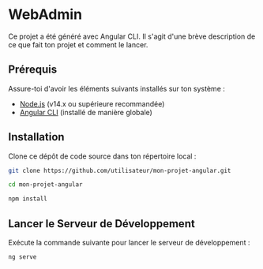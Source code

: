 # WebAdmin


Ce projet a été généré avec Angular CLI. Il s'agit d'une brève description de ce que fait ton projet et comment le lancer.

## Prérequis

Assure-toi d'avoir les éléments suivants installés sur ton système :

- [Node.js](https://nodejs.org/) (v14.x ou supérieure recommandée)
- [Angular CLI](https://angular.io/cli) (installé de manière globale)

## Installation

Clone ce dépôt de code source dans ton répertoire local :
   ```sh
   git clone https://github.com/utilisateur/mon-projet-angular.git

   cd mon-projet-angular 

   npm install

   
   ```

## Lancer le Serveur de Développement

Exécute la commande suivante pour lancer le serveur de développement :

```sh
ng serve

```


